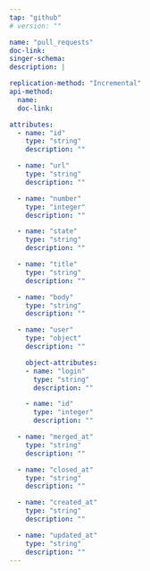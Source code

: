 ```yaml
---
tap: "github"
# version: ""

name: "pull_requests"
doc-link:
singer-schema:
description: |

replication-method: "Incremental"
api-method:
  name:
  doc-link:

attributes:
  - name: "id"
    type: "string"
    description: ""

  - name: "url"
    type: "string"
    description: ""

  - name: "number"
    type: "integer"
    description: ""

  - name: "state"
    type: "string"
    description: ""

  - name: "title"
    type: "string"
    description: ""

  - name: "body"
    type: "string"
    description: ""

  - name: "user"
    type: "object"
    description: ""

    object-attributes:
    - name: "login"
      type: "string"
      description: ""

    - name: "id"
      type: "integer"
      description: ""

  - name: "merged_at"
    type: "string"
    description: ""

  - name: "closed_at"
    type: "string"
    description: ""

  - name: "created_at"
    type: "string"
    description: ""

  - name: "updated_at"
    type: "string"
    description: ""
---
```

